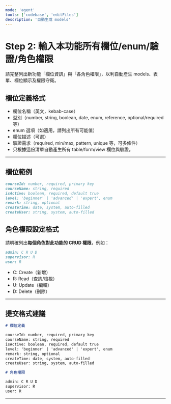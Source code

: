 ```yaml
---
mode: 'agent'
tools: ['codebase', 'editFiles']
description: '自動生成 models'
---
```

# Step 2: 輸入本功能所有欄位/enum/驗證/角色權限

請完整列出新功能「欄位資訊」與「各角色權限」，以利自動產生 models、表單、欄位顯示及權限守衛。

## 欄位定義格式

- 欄位名稱（英文，kebab-case）
- 型別（number, string, boolean, date, enum, reference, optional/required 等）
- enum 選項（如適用，請列出所有可能值）
- 欄位描述（可選）
- 驗證需求（required, min/max, pattern, unique 等，可多條件）
- 只根據這份清單自動產生所有 table/form/view 欄位與驗證。

---

## 欄位範例

```markdown
courseId: number, required, primary key
courseName: string, required
isActive: boolean, required, default true
level: 'beginner' | 'advanced' | 'expert', enum
remark: string, optional
createTime: date, system, auto-filled
createUser: string, system, auto-filled
```

## 角色權限設定格式

請明確列出**每個角色對此功能的 CRUD 權限**，例如：
```markdown
admin: C R U D
supervisor: R
user: R
```
* C: Create（新增）
* R: Read（查詢/檢視）
* U: Update（編輯）
* D: Delete（刪除）
---

## 提交格式建議

```markdown
# 欄位定義

courseId: number, required, primary key
courseName: string, required
isActive: boolean, required, default true
level: 'beginner' | 'advanced' | 'expert', enum
remark: string, optional
createTime: date, system, auto-filled
createUser: string, system, auto-filled

```
```markdown
# 角色權限

admin: C R U D
supervisor: R
user: R
```

---
